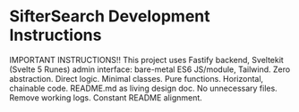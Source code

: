 # SifterSearch Development Instructions

IMPORTANT INSTRUCTIONS!! This project uses Fastify backend, Sveltekit (Svelte 5 Runes) admin interface: bare-metal ES6 JS/module, Tailwind. Zero abstraction. Direct logic. Minimal classes. Pure functions. Horizontal, chainable code. README.md as living design doc. No unnecessary files. Remove working logs. Constant README alignment.




